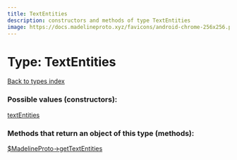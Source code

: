 ```yaml
---
title: TextEntities
description: constructors and methods of type TextEntities
image: https://docs.madelineproto.xyz/favicons/android-chrome-256x256.png
---
```

# Type: TextEntities  
[Back to types index](index.md)



### Possible values (constructors):

[textEntities](../constructors/textEntities.md)  



### Methods that return an object of this type (methods):

[$MadelineProto->getTextEntities](../methods/getTextEntities.md)  



